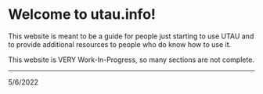 # Welcome to utau.info!

This website is meant to be a guide for people just starting to use UTAU and to provide additional resources to people who do know how to use it.

This website is VERY Work-In-Progress, so many sections are not complete.

---

5/6/2022
